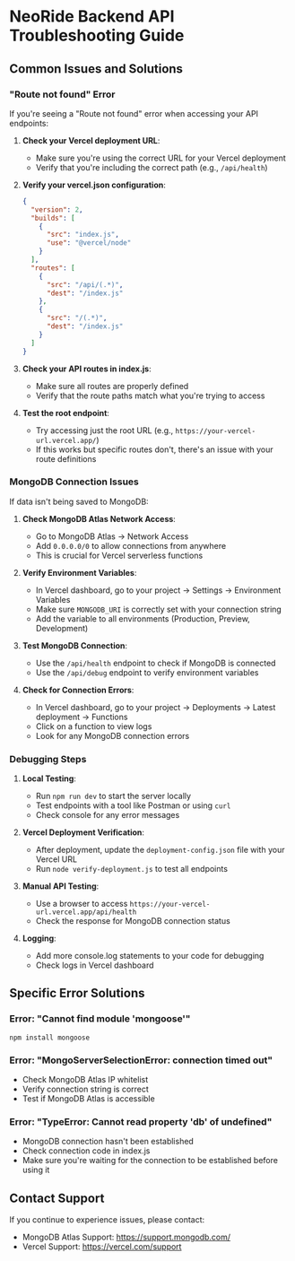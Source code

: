 # NeoRide Backend API Troubleshooting Guide

## Common Issues and Solutions

### "Route not found" Error

If you're seeing a "Route not found" error when accessing your API endpoints:

1. **Check your Vercel deployment URL**:
   - Make sure you're using the correct URL for your Vercel deployment
   - Verify that you're including the correct path (e.g., `/api/health`)

2. **Verify your vercel.json configuration**:
   ```json
   {
     "version": 2,
     "builds": [
       {
         "src": "index.js",
         "use": "@vercel/node"
       }
     ],
     "routes": [
       {
         "src": "/api/(.*)",
         "dest": "/index.js"
       },
       {
         "src": "/(.*)",
         "dest": "/index.js"
       }
     ]
   }
   ```

3. **Check your API routes in index.js**:
   - Make sure all routes are properly defined
   - Verify that the route paths match what you're trying to access

4. **Test the root endpoint**:
   - Try accessing just the root URL (e.g., `https://your-vercel-url.vercel.app/`)
   - If this works but specific routes don't, there's an issue with your route definitions

### MongoDB Connection Issues

If data isn't being saved to MongoDB:

1. **Check MongoDB Atlas Network Access**:
   - Go to MongoDB Atlas → Network Access
   - Add `0.0.0.0/0` to allow connections from anywhere
   - This is crucial for Vercel serverless functions

2. **Verify Environment Variables**:
   - In Vercel dashboard, go to your project → Settings → Environment Variables
   - Make sure `MONGODB_URI` is correctly set with your connection string
   - Add the variable to all environments (Production, Preview, Development)

3. **Test MongoDB Connection**:
   - Use the `/api/health` endpoint to check if MongoDB is connected
   - Use the `/api/debug` endpoint to verify environment variables

4. **Check for Connection Errors**:
   - In Vercel dashboard, go to your project → Deployments → Latest deployment → Functions
   - Click on a function to view logs
   - Look for any MongoDB connection errors

### Debugging Steps

1. **Local Testing**:
   - Run `npm run dev` to start the server locally
   - Test endpoints with a tool like Postman or using `curl`
   - Check console for any error messages

2. **Vercel Deployment Verification**:
   - After deployment, update the `deployment-config.json` file with your Vercel URL
   - Run `node verify-deployment.js` to test all endpoints

3. **Manual API Testing**:
   - Use a browser to access `https://your-vercel-url.vercel.app/api/health`
   - Check the response for MongoDB connection status

4. **Logging**:
   - Add more console.log statements to your code for debugging
   - Check logs in Vercel dashboard

## Specific Error Solutions

### Error: "Cannot find module 'mongoose'"

```
npm install mongoose
```

### Error: "MongoServerSelectionError: connection timed out"

- Check MongoDB Atlas IP whitelist
- Verify connection string is correct
- Test if MongoDB Atlas is accessible

### Error: "TypeError: Cannot read property 'db' of undefined"

- MongoDB connection hasn't been established
- Check connection code in index.js
- Make sure you're waiting for the connection to be established before using it

## Contact Support

If you continue to experience issues, please contact:
- MongoDB Atlas Support: https://support.mongodb.com/
- Vercel Support: https://vercel.com/support